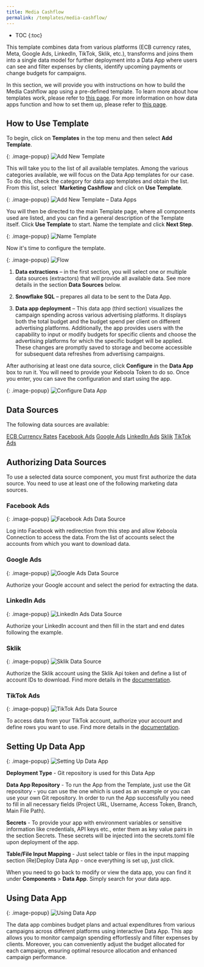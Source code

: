 ```yaml
---
title: Media Cashflow
permalink: /templates/media-cashflow/
---
```


* TOC
{:toc}

This template combines data from various platforms (ECB currency rates, Meta, Google Ads, LinkedIn, TikTok, Sklik, etc.), transforms and joins them 
into a single data model for further deployment into a Data App where users can see and filter expenses by clients, identify upcoming payments or 
change budgets for campaigns.

In this section, we will provide you with instructions on how to build the Media Cashflow app using a pre-defined template. To learn more about how templates work, 
please refer to [this page](https://help.keboola.com/templates/). For more information on how data apps function and how to set them up, 
please refer to [this page](https://help.keboola.com/components/data-apps/).

## How to Use Template
To begin, click on **Templates** in the top menu and then select **Add Template**.

{: .image-popup}
![Add New Template](/templates/media-cashflow/add-template.png)

This will take you to the list of all available templates. Among the various categories available, we will focus on the Data App templates for our case. 
To do this, check the category for data app templates and obtain the list. From this list, select `**Marketing Cashflow** and click on **Use Template**.

{: .image-popup}
![Add New Template – Data Apps](/templates/media-cashflow/new-template-data-apps.png)

You will then be directed to the main Template page, where all components used are listed, and you can find a general description of the Template itself. 
Click **Use Template** to start. Name the template and click **Next Step**.

{: .image-popup}
![Name Template](/templates/media-cashflow/name-template.png)

Now it's time to configure the template.

{: .image-popup}
![Flow](/templates/media-cashflow/flow.png)

1. **Data extractions** – in the first section, you will select one or multiple data sources (extractors) that will provide all available data. See more details in the section **Data Sources** below.

2. **Snowflake SQL** – prepares all data to be sent to the Data App.

3. **Data app deployment** – This data app (third section) visualizes the campaign spending across various advertising platforms. 
It displays both the total budget and the budget spend per client on different advertising platforms. Additionally,
the app provides users with the capability to input or modify budgets for specific clients and choose the advertising platforms 
for which the specific budget will be applied. These changes are promptly saved to storage and become accessible for subsequent data refreshes 
from advertising campaigns.

After authorising at least one data source, click **Configure** in the **Data App** box to run it. You will need to provide your Keboola Token to do so. 
Once you enter, you can save the configuration and start using the app.

{: .image-popup}
![Configure Data App](/templates/media-cashflow/configure-data-app.png)

## Data Sources
The following data sources are available:

[ECB Currency Rates](https://fixer.io/documentation)
[Facebook Ads](https://www.facebook.com/business/)
[Google Ads](https://ads.google.com/)
[LinkedIn Ads](https://business.linkedin.com/marketing-solutions/)
[Sklik](https://www.sklik.cz/)
[TikTok Ads](https://business-api.tiktok.com/portal/docs?id=1740302848100353)

## Authorizing Data Sources
To use a selected data source component, you must first authorize the data source. You need to use at least one of the following marketing data sources.

### Facebook Ads

{: .image-popup}
![Facebook Ads Data Source](/templates/media-cashflow/fb-ads-source.png)

Log into Facebook with redirection from this step and allow Keboola Connection to access the data.
From the list of accounts select the accounts from which you want to download data.

### Google Ads

{: .image-popup}
![Google Ads Data Source](/templates/media-cashflow/google-ads-source.png)

Authorize your Google account and select the period for extracting the data.

### LinkedIn Ads

{: .image-popup}
![LinkedIn Ads Data Source](/templates/media-cashflow/linkedin-ads-source.png)

Authorize your LinkedIn account and then fill in the start and end dates following the example.

### Sklik

{: .image-popup}
![Sklik Data Source](/templates/media-cashflow/sklik-source.png)

Authorize the Sklik account using the Sklik Api token and define a list of account IDs to download. Find more details in the [documentation](https://help.keboola.com/components/extractors/marketing-sales/sklik/). 

### TikTok Ads

{: .image-popup}
![TikTok Ads Data Source](/templates/media-cashflow/tiktok-ads-source.png)

To access data from your TikTok account, authorize your account and define rows you want to use. Find more details in the [documentation](https://bitbucket.org/kds_consulting_team/kds-team.ex-tiktok-ads/src/master/README.md). 

## Setting Up Data App

{: .image-popup}
![Setting Up Data App](/templates/media-cashflow/setting-up-app.png)

**Deployment Type** - Git repository is used for this Data App

**Data App Repository** - To run the App from the Template, just use the Git repository - you can use the one which is used as an example or you can use your own Git repository. In order to run the App successfully you need to fill in all necessary fields (Project URL, Username, Access Token, Branch, Main File Path). 

**Secrets** - To provide your app with environment variables or sensitive information like credentials, API keys etc., enter them as key value pairs in the section Secrets. These secrets will be injected into the secrets.toml file upon deployment of the app.

**Table/File Input Mapping** - Just select table or files in the input mapping section
(Re)Deploy Data App - once everything is set up, just click.

When you need to go back to modify or view the data app, you can find it under **Components** > **Data App**. Simply search for your data app.

## Using Data App

{: .image-popup}
![Using Data App](/templates/media-cashflow/using-data-app.png)

The data app combines budget plans and actual expenditures from various campaigns across different platforms using interactive Data App. This app allows you to monitor campaign spending effortlessly and filter expenses by clients. Moreover, you can conveniently adjust the budget allocated for each campaign, ensuring optimal resource allocation and enhanced campaign performance.
